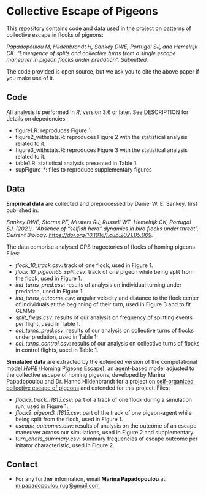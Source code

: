 # Collective Escape of Pigeons

This repository contains code and data used in the project on patterns of collective escape in flocks of pigeons:

*Papadopoulou M, Hildenbrandt H, Sankey DWE, Portugal SJ, and Hemelrijk CK. "Emergence of splits and collective turns from a single escape maneuver in pigeon flocks under predation". Submitted.*

The code provided is open source, but we ask you to cite the above paper if you make use of it. 

## Code
All analysis is performed in _R_, version 3.6 or later. See DESCRIPTION for details on depedencies. 

- figure1.R: reproduces Figure 1.
- figure2_withstats.R: reproduces Figure 2 with the statistical analysis related to it.
- figure3_withstats.R: reproduces Figure 3 with the statistical analysis related to it.
- table1.R: statistical analysis presented in Table 1. 
- supFigure_*: files to reproduce supplementary figures

## Data

**Empirical data** are collected and preprocessed by Daniel W. E. Sankey, first published in:

*Sankey DWE, Storms RF, Musters RJ, Russell WT, Hemelrijk CK, Portugal SJ. (2021). "Absence of “selfish herd” dynamics in bird flocks under threat". Current Biology. https://doi.org/10.1016/j.cub.2021.05.009.*

The data comprise analysed GPS tragectories of flocks of homing pigeons. Files:
- _flock_10_track.csv_: track of one flock, used in Figure 1. 
- _flock_10_pigeon65_split.csv_: track of one pigeon while being split from the flock, used in Figure 1.
- _ind_turns_pred.csv_: results of analysis on individual turning under predation, used in Figure 1.
- _ind_turns_outcome.csv_: angular velocity and distance to the flock center of individuals at the beginning of their turn, used in Figure 3 and to fit GLMMs.
- _split_freqs.csv_: results of our analysis on frequency of splitting events per flight, used in Table 1.
- _col_turns_pred.csv_: results of our analysis on collective turns of flocks under predation, used in Table 1.
- _col_turns_control.csv_: results of our analysis on collective turns of flocks in control flights, used in Table 1.

**Simulated data** are extracted by the extended version of the computational model [*HoPE*](https://github.com/marinapapa/HoPE-model) (Homing Pigeons Escape), an agent-based model adjusted to the collective escape of homing pigeons, developed by Marina Papadopoulou and Dr. Hanno Hildenbrandt for a project on [self-organized collective escape of pigeons](https://github.com/marinapapa/SelfOrg-ColEsc-Pigeons) and extended for this project. Files:

- _flock9_track_i1815.csv_: part of a track of one flock during a simulation run, used in Figure 1.
- _flock9_pigeon3_i1815.csv_: part of the track of one pigeon-agent while being split from the flock, used in Figure 1.
- _escape_outcomes.csv_: results of analysis on the outcome of an escape maneuver across our simulations, used in Figure 2 and supplementary.
- _turn_chars_summary.csv_: summary frequencies of escape outcome per initator characteristic, used in Figure 2.

## Contact
* For any further information, email **Marina Papadopoulou** at: <m.papadopoulou.rug@gmail.com>
